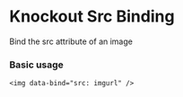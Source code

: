 # Knockout Src Binding

Bind the src attribute of an image


### Basic usage

	<img data-bind="src: imgurl" />